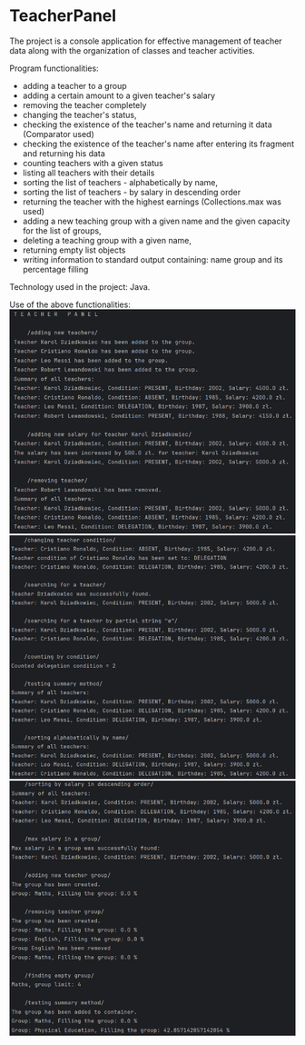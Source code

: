 # TeacherPanel

The project is a console application for effective management of teacher data along with the organization of classes and teacher activities.

Program functionalities:
- adding a teacher to a group
- adding a certain amount to a given teacher's salary
- removing the teacher completely
- changing the teacher's status,
- checking the existence of the teacher's name and returning it data (Comparator used)
- checking the existence of the teacher's name after entering its fragment and returning his data
- counting teachers with a given status
- listing all teachers with their details
- sorting the list of teachers - alphabetically by name,
- sorting the list of teachers - by salary in descending order
- returning the teacher with the highest earnings (Collections.max was used)
- adding a new teaching group with a given name and the given capacity for the list of groups,
- deleting a teaching group with a given name,
- returning empty list objects
- writing information to standard output containing: name
group and its percentage filling

Technology used in the project: Java.

Use of the above functionalities:
![1](https://github.com/karoldziadkowiec/TeacherPanel/blob/master/photos/1_.png)
![2](https://github.com/karoldziadkowiec/TeacherPanel/blob/master/photos/2.png)
![3](https://github.com/karoldziadkowiec/TeacherPanel/blob/master/photos/3.png)
